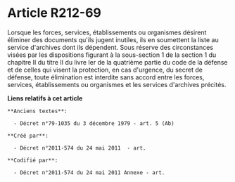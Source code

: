 # Article R212-69

Lorsque les forces, services, établissements ou organismes désirent éliminer des documents qu'ils jugent inutiles, ils en
soumettent la liste au service d'archives dont ils dépendent. Sous réserve des circonstances visées par les dispositions
figurant à la sous-section 1 de la section 1 du chapitre II du titre II du livre Ier de la quatrième partie du code de la
défense et de celles qui visent la protection, en cas d'urgence, du secret de défense, toute élimination est interdite sans
accord entre les forces, services, établissements ou organismes et les services d'archives précités.

**Liens relatifs à cet article**

	**Anciens textes**:

	  - Décret n°79-1035 du 3 décembre 1979 - art. 5 (Ab)

	**Créé par**:

	  - Décret n°2011-574 du 24 mai 2011  - art.

	**Codifié par**:

	  - Décret n°2011-574 du 24 mai 2011 Annexe - art.
